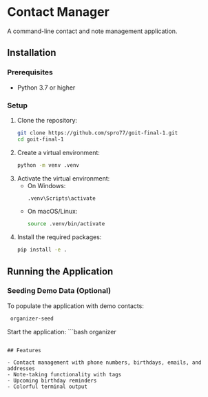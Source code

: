 # Contact Manager

A command-line contact and note management application.

## Installation

### Prerequisites
- Python 3.7 or higher

### Setup

1. Clone the repository:
    ```bash
   git clone https://github.com/spro77/goit-final-1.git
   cd goit-final-1
2. Create a virtual environment:
    ```bash
    python -m venv .venv
3. Activate the virtual environment:
    - On Windows:
        ```bash
        .venv\Scripts\activate
    - On macOS/Linux:
        ```bash
        source .venv/bin/activate
4. Install the required packages:
    ```bash
    pip install -e .
   
## Running the Application

### Seeding Demo Data (Optional)
To populate the application with demo contacts:
   ```bash
    organizer-seed
```

Start the application:
    ```bash
    organizer
```

## Features

- Contact management with phone numbers, birthdays, emails, and addresses
- Note-taking functionality with tags
- Upcoming birthday reminders
- Colorful terminal output
